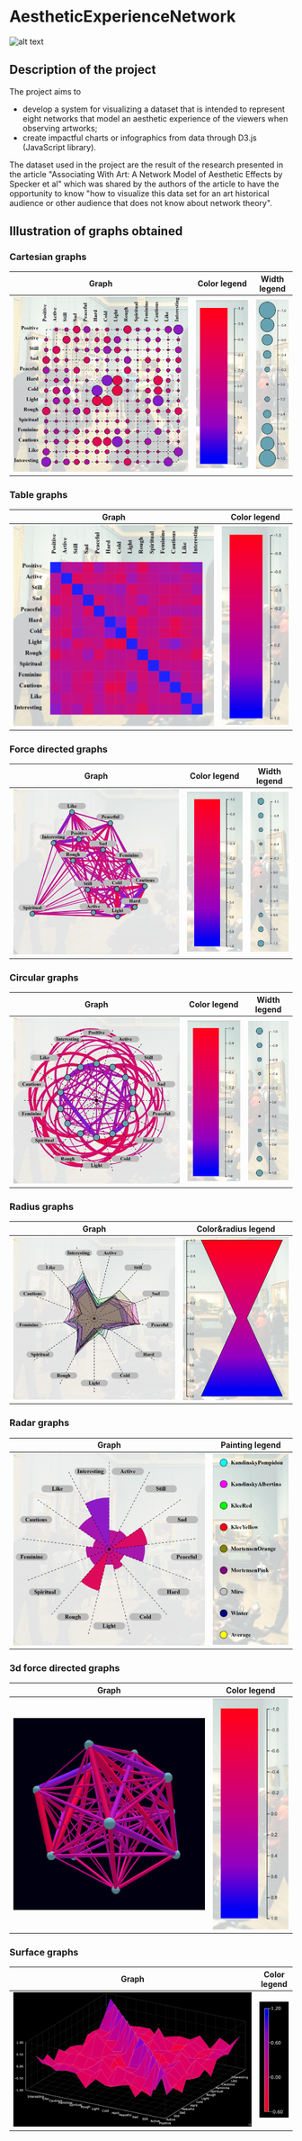 # AestheticExperienceNetwork

![alt text](https://github.com/bertonfederico/AestheticExperienceNetwork/blob/eaa98664baccc1488522df325fbf222fbaa9d960/screenshot/first_page.png)

## Description of the project
The project aims to
- develop a system for visualizing a dataset that is intended to represent eight networks that model an aesthetic experience of the viewers when observing artworks;
- create impactful charts or infographics from data through D3.js (JavaScript library).

The dataset used in the project are the result of the research presented in the article "Associating With Art: A Network Model of Aesthetic Effects by Specker et al" which was shared by the authors of the article to have the opportunity to know "how to visualize this data set for an art historical audience or other audience that does not know about network theory".

## Illustration of graphs obtained
### Cartesian graphs
<table align="center">
	<thead><tr>
		<th>Graph</th>
		<th>Color legend</th>
		<th>Width legend</th>
	</tr></thead>
	<tbody><tr>
		<td width=64.5%><img src="https://github.com/bertonfederico/AestheticExperienceNetwork/blob/853a1de6c4968d28a6e42c1cc243991e5bcd19e0/screenshot/graph/1_cartesianGraphs.png" /></td>
		<td width=21.3%><img src="https://github.com/bertonfederico/AestheticExperienceNetwork/blob/853a1de6c4968d28a6e42c1cc243991e5bcd19e0/screenshot/legend/1_0_legend.png" /></td>
		<td width=14.2%><img src="https://github.com/bertonfederico/AestheticExperienceNetwork/blob/853a1de6c4968d28a6e42c1cc243991e5bcd19e0/screenshot/legend/1_1_legend.png" /></td>
	</tr></tbody>
</table>


### Table graphs
<table align="center">
	<thead><tr>
		<th>Graph</th>
		<th>Color legend</th>
	</tr></thead>
	<tbody><tr>
		<td width=73.7%><img src="https://github.com/bertonfederico/AestheticExperienceNetwork/blob/8b44a23f9c5ace2ad0d953cf68a4805f7b9fb107/screenshot/graph/2_tableGraphs.png" /></td>
		<td width=26.3%><img src="https://github.com/bertonfederico/AestheticExperienceNetwork/blob/a6358d8da36717c54eca951eca3f508b54ba715b/screenshot/legend/2_legend.png" /></td>
	</tr></tbody>
</table>


### Force directed graphs
<table align="center">
	<thead><tr>
		<th>Graph</th>
		<th>Color legend</th>
		<th>Width legend</th>
	</tr></thead>
	<tbody><tr>
		<td width=60%><img src="https://github.com/bertonfederico/AestheticExperienceNetwork/blob/8b44a23f9c5ace2ad0d953cf68a4805f7b9fb107/screenshot/graph/3_forceDirectedGraphs.png" /></td>
		<td width=22%><img src="https://github.com/bertonfederico/AestheticExperienceNetwork/blob/a6358d8da36717c54eca951eca3f508b54ba715b/screenshot/legend/3_0_legend.png" /></td>
		<td width=16%><img src="https://github.com/bertonfederico/AestheticExperienceNetwork/blob/a6358d8da36717c54eca951eca3f508b54ba715b/screenshot/legend/3_1_legend.png" /></td>
	</tr></tbody>
</table>


### Circular graphs
<table align="center">
	<thead><tr>
		<th>Graph</th>
		<th>Color legend</th>
		<th>Width legend</th>
	</tr></thead>
	<tbody><tr>
		<td width=60%><img src="https://github.com/bertonfederico/AestheticExperienceNetwork/blob/8b44a23f9c5ace2ad0d953cf68a4805f7b9fb107/screenshot/graph/4_circularGraphs.png"/></td>
		<td width=21%><img src="https://github.com/bertonfederico/AestheticExperienceNetwork/blob/a6358d8da36717c54eca951eca3f508b54ba715b/screenshot/legend/4_0_legend.png"/></td>
		<td width=16.7%><img src="https://github.com/bertonfederico/AestheticExperienceNetwork/blob/a6358d8da36717c54eca951eca3f508b54ba715b/screenshot/legend/4_1_legend.png"/></td>
	</tr></tbody>
</table>


### Radius graphs
<table align="center">
	<thead><tr>
		<th>Graph</th>
		<th>Color&radius legend</th>
	</tr></thead>
	<tbody><tr>
		<td width=60%><img src="https://github.com/bertonfederico/AestheticExperienceNetwork/blob/8b44a23f9c5ace2ad0d953cf68a4805f7b9fb107/screenshot/graph/5_radarGraphs.png"/></td>
		<td><img src="https://github.com/bertonfederico/AestheticExperienceNetwork/blob/a6358d8da36717c54eca951eca3f508b54ba715b/screenshot/legend/5_legend.png"/></td>
	</tr></tbody>
</table>


### Radar graphs
<table align="center">
	<thead><tr>
		<th>Graph</th>
		<th>Painting legend</th>
	</tr></thead>
	<tbody><tr>
		<td width=70.5%><img src="https://github.com/bertonfederico/AestheticExperienceNetwork/blob/8b44a23f9c5ace2ad0d953cf68a4805f7b9fb107/screenshot/graph/6_radius%20Graphs.png"/></td>
		<td width=29.5%><img src="https://github.com/bertonfederico/AestheticExperienceNetwork/blob/8b44a23f9c5ace2ad0d953cf68a4805f7b9fb107/screenshot/legend/6_legend.png"/></td>
	</tr></tbody>
</table>


### 3d force directed graphs
<table align="center">
	<thead><tr>
		<th>Graph</th>
		<th>Color legend</th>
	</tr></thead>
	<tbody><tr>
		<td><img src="https://github.com/bertonfederico/AestheticExperienceNetwork/blob/8b44a23f9c5ace2ad0d953cf68a4805f7b9fb107/screenshot/graph/7_3dForceDirectedGraphs.png"/></td>
		<td><img src="https://github.com/bertonfederico/AestheticExperienceNetwork/blob/a6358d8da36717c54eca951eca3f508b54ba715b/screenshot/legend/7_legend.png"/></td>
	</tr></tbody>
</table>


### Surface graphs
<table align="center">
	<thead><tr>
		<th>Graph</th>
		<th>Color legend</th>
	</tr></thead>
	<tbody><tr>
		<td width=87%><img src="https://github.com/bertonfederico/AestheticExperienceNetwork/blob/6f81ccaba19acc777c9dba37e0d452563f2cd291/screenshot/graph/8_surfaceGraphs.png"/></td>
		<td width=13%><img src="https://github.com/bertonfederico/AestheticExperienceNetwork/blob/dcb54fe98daa65d6cdcc429a187f04bb898593d9/screenshot/legend/8_legend.png"/></td>
	</tr></tbody>
</table>
